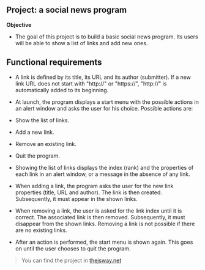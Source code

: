 ## Project: a social news program

**Objective**
- The goal of this project is to build a basic social news program. Its users will be able to show a list of links and add new ones.

## Functional requirements

* A link is defined by its title, its URL and its author (submitter).
If a new link URL does not start with "http://" or "https://", "http://" is automatically added to its beginning.

* At launch, the program displays a start menu with the possible actions in an alert window and asks the user for his choice. Possible actions are:

* Show the list of links.

* Add a new link.

* Remove an existing link.

* Quit the program.

* Showing the list of links displays the index (rank) and the properties of each link in an alert window, or a message in the absence of any link.

* When adding a link, the program asks the user for the new link properties (title, URL and author). The link is then created. Subsequently, it must appear in the shown links.

* When removing a link, the user is asked for the link index until it is correct. The associated link is then removed. Subsequently, it must disappear from the shown links. Removing a link is not possible if there are no existing links.

* After an action is performed, the start menu is shown again. This goes on until the user chooses to quit the program.

> You can find the project in [thejsway.net](https://thejsway.net/chapter11/)
